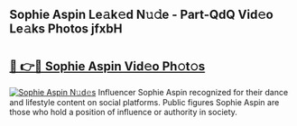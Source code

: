 ## Sophie Aspin Le𝚊k𝚎d N𝚞𝚍e - Part-QdQ Vid𝚎o Le𝚊ks Photos jfxbH

# <h2><a href="http://fbc0rva.evod.top/?m=Sophie+Aspin">🔗 👉🔴 Sophie Aspin Vid𝚎o Ph𝚘t𝚘s</a></h2>

[![Sophie Aspin N𝚞d𝚎s](https://i.imgur.com/8V9OHl7.gif)](http://fbc0rva.evod.top/?m=Sophie+Aspin)
Influencer Sophie Aspin recognized for their dance and lifestyle content on social platforms. Public figures Sophie Aspin are those who hold a position of influence or authority in society. 
